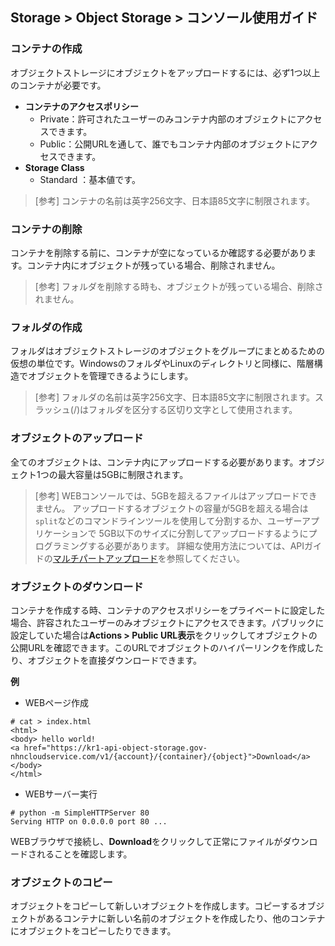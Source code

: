 ## Storage > Object Storage > コンソール使用ガイド


### コンテナの作成

オブジェクトストレージにオブジェクトをアップロードするには、必ず1つ以上のコンテナが必要です。

* **コンテナのアクセスポリシー**
    * Private：許可されたユーザーのみコンテナ内部のオブジェクトにアクセスできます。
    * Public：公開URLを通して、誰でもコンテナ内部のオブジェクトにアクセスできます。
* **Storage Class**
    * Standard ：基本値です。

> [参考]
> コンテナの名前は英字256文字、日本語85文字に制限されます。


### コンテナの削除
コンテナを削除する前に、コンテナが空になっているか確認する必要があります。コンテナ内にオブジェクトが残っている場合、削除されません。

> [参考]
> フォルダを削除する時も、オブジェクトが残っている場合、削除されません。

### フォルダの作成

フォルダはオブジェクトストレージのオブジェクトをグループにまとめるための仮想の単位です。WindowsのフォルダやLinuxのディレクトリと同様に、階層構造でオブジェクトを管理できるようにします。

> [参考]
> フォルダの名前は英字256文字、日本語85文字に制限されます。スラッシュ(/)はフォルダを区分する区切り文字として使用されます。


### オブジェクトのアップロード

全てのオブジェクトは、コンテナ内にアップロードする必要があります。オブジェクト1つの最大容量は5GBに制限されます。

> [参考]
> WEBコンソールでは、5GBを超えるファイルはアップロードできません。
> アップロードするオブジェクトの容量が5GBを超える場合は`split`などのコマンドラインツールを使用して分割するか、ユーザーアプリケーションで 5GB以下のサイズに分割してアップロードするようにプログラミングする必要があります。
> 詳細な使用方法については、APIガイドの[マルチパートアップロード](api-guide/#_10)を参照してください。

### オブジェクトのダウンロード

コンテナを作成する時、コンテナのアクセスポリシーをプライベートに設定した場合、許容されたユーザーのみオブジェクトにアクセスできます。パブリックに設定していた場合は**Actions > Public URL表示**をクリックしてオブジェクトの公開URLを確認できます。このURLでオブジェクトのハイパーリンクを作成したり、オブジェクトを直接ダウンロードできます。

**例**

* WEBページ作成

```
# cat > index.html
<html>
<body> hello world!
<a href="https://kr1-api-object-storage.gov-nhncloudservice.com/v1/{account}/{container}/{object}">Download</a>
</body>
</html>
```

* WEBサーバー実行

```
# python -m SimpleHTTPServer 80
Serving HTTP on 0.0.0.0 port 80 ...
```

WEBブラウザで接続し、**Download**をクリックして正常にファイルがダウンロードされることを確認します。


### オブジェクトのコピー
オブジェクトをコピーして新しいオブジェクトを作成します。コピーするオブジェクトがあるコンテナに新しい名前のオブジェクトを作成したり、他のコンテナにオブジェクトをコピーしたりできます。
